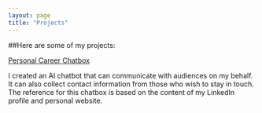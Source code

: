 ```yaml
---
layout: page
title: "Projects"
---
```


##Here are some of my projects:

<ins>Personal Career Chatbox </ins>

I created an AI chatbot that can communicate with audiences on my behalf. It can also collect contact information from those who wish to stay in touch. The reference for this chatbox is based on the content of my LinkedIn profile and personal website.

<script
  type="module"
  src="https://gradio.s3-us-west-2.amazonaws.com/5.34.2/gradio.js"
></script>

<gradio-app src="https://billyking121-career-conversation.hf.space"></gradio-app>
